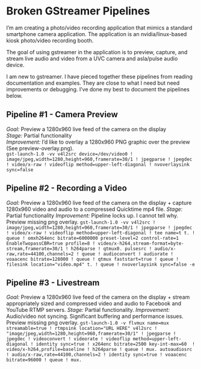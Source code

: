 # Broken GStreamer Pipelines

I’m am creating a photo/video recording application that mimics a standard smartphone camera application. The application is an nvidia/linux-based kiosk photo/video recording booth.

The goal of using gstreamer in the application is to preview, capture, and stream live audio and video from a UVC camera and asla/pulse audio device.

I am new to gstreamer. I have pieced together these pipelines from reading documentation and examples. They are close to what I need but need improvements or debugging. I’ve done my best to document the pipelines below. 

## Pipeline #1 - Camera Preview
*Goal:* Preview a 1280x960 live feed of the camera on the display<br/>
*Stage:* Partial functionality<br/>
*Improvement:* I’d like to overlay a 1280x960 PNG graphic over the preview (See preview-overlay.png).<br/>
```gst-launch-1.0 -vv v4l2src device=/dev/video0 ! image/jpeg,width=1280,height=960,framerate=30/1 ! jpegparse ! jpegdec ! video/x-raw ! videoflip method=upper-left-diagonal ! nvoverlaysink sync=false```

## Pipeline #2 - Recording a Video
*Goal:* Preview a 1280x960 live feed of the camera on the display + capture 1280x960 video and audio to a compressed Quicktime mp4 file.
*Stage:* Partial functionality
*Improvement:* Pipeline locks up. I cannot tell why. Preview missing png overlay.
```gst-launch-1.0 -vv v4l2src ! image/jpeg,width=1280,height=960,framerate=30/1 ! jpegparse ! jpegdec ! video/x-raw ! videoflip method=upper-left-diagonal ! tee name=t t. ! queue ! omxh264enc bitrate=6000000 preset-level=2 control-rate=1 EnableTwopassCBR=true profile=8 ! video/x-h264,stream-format=byte-stream,framerate=30/1 ! h264parse ! qtmux0. pulsesrc ! audio/x-raw,rate=44100,channels=2 ! queue ! audioconvert ! audiorate ! voaacenc bitrate=128000 ! queue ! qtmux faststart=true ! queue ! filesink location="video.mp4" t. ! queue ! nvoverlaysink sync=false -e```

## Pipeline #3 - Livestream
*Goal:* Preview a 1280x960 live feed of the camera on the display + stream appropriately sized and compressed video and audio to Facebook and YouTube RTMP servers.
*Stage:* Partial functionality.
*Improvement:* Audio/video not syncing. Significant buffering and performance issues. Preview missing png overlay.
```gst-launch-1.0 -v flvmux name=mux streamable=true ! rtmpsink location="URL HERE" v4l2src ! "image/jpeg,width=1280,height=960,framerate=30/1" ! jpegparse ! jpegdec ! videoconvert ! videorate ! videoflip method=upper-left-diagonal ! identity sync=true ! x264enc bitrate=2500 key-int-max=60  ! video/x-h264,profile=baseline ! h264parse ! queue ! mux. autoaudiosrc ! audio/x-raw,rate=44100,channels=2 ! identity sync=true ! voaacenc bitrate=96000 ! queue ! mux.```
